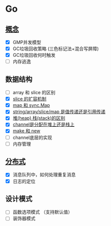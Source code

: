 # Go

## [概念](./intra.md)
- [x] GMP并发模型
- [x] GC垃圾回收策略 (三色标记法+混合写屏障)
- [x] GC垃圾回收何时触发
- [ ] 内存逃逸

## 数据结构
- [ ] array 和 slice 的区别
- [x] [slice 的扩容机制](./data_structures/slice_expansion/README.md)
- [x] [map 和 sync.Map](./concurrency/syncmap/READNE.md)
- [x] [string/array/slice/map 是值传递还是引用传递](./data_structures/value_pointer/README.md)
- [x] [堆(heap) 栈(stack)的区别](./data_structures/heap_stack/README.md)
- [x] [channel是分配在堆上还是栈上](./data_structures/channel/README.md)
- [x] [make 和 new](./data_structures/make_new/README.md)
- [ ] channel底层的实现
- [ ] 内存管理

## [分布式](./distributed.md)
- [x] 消息队列中，如何处理重复消息
- [x] 日志的定位

## 设计模式
- [ ] 函数选项模式 （支持默认值）
- [ ] 装饰器模式